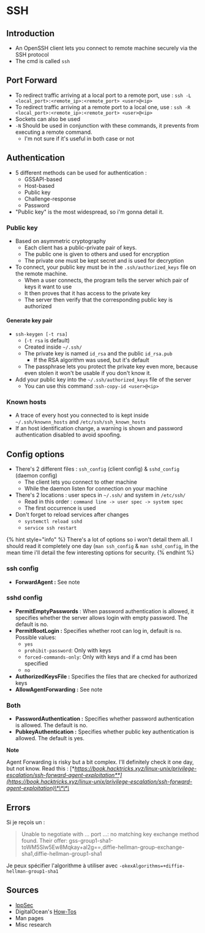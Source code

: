 # SSH

## Introduction

* An OpenSSH client lets you connect to remote machine securely via the SSH protocol
* The cmd is called `ssh`

## Port Forward

* To redirect traffic arriving at a local port to a remote port,  use :  `ssh -L <local_port>:<remote_ip>:<remote_port> <user>@<ip>`
* To redirect traffic arriving at a remote port to a local one, use : `ssh -R <local_port>:<remote_ip>:<remote_port> <user>@<ip>`
* Sockets can also be used
* `-N` Should be used in conjunction with these commands, it prevents from executing a remote command.
  * I'm not sure if it's useful in both case or not

## Authentication

* 5 different methods can be used for authentication :
  * GSSAPI-based
  * Host-based
  * Public key
  * Challenge-response
  * Password
* "Public key" is the most widespread, so i'm gonna detail it.

### Public key

* Based on asymmetric cryptography
  * Each client has a public-private pair of keys.
  * The public one is given to others and used for encryption
  * The private one must be kept secret and is used for decryption
* To connect, your public key must be in the `.ssh/authorized_keys` file on the remote machine.
  * When a user connects, the program tells the server which pair of keys it want to use
  * It then proves that it has access to the private key
  * The server then verify that the corresponding public key is authorized

#### Generate key pair

* `ssh-keygen [-t rsa]`
  * \(`-t rsa` is default\)
  * Created inside `~/.ssh/`
  * The private key is named `id_rsa` and the public `id_rsa.pub` 
    * If the RSA algorithm was used, but it's default
  * The passphrase lets you protect the private key even more, because even stolen it won't be usable if you don't know it.
* Add your public key into the `~/.ssh/authorized_keys` file of the server
  * You can use this command :`ssh-copy-id <user>@<ip>`

### Known hosts

* A trace of every host you connected to is kept inside `~/.ssh/knownn_hosts` and `/etc/ssh/ssh_known_hosts`
* If an host identification change, a warning is shown and password authentication disabled to avoid spoofing.

## Config options

* There's 2 different files : `ssh_config` \(client config\) & `sshd_config` \(daemon config\)
  * The client lets you connect to other machine
  * While the daemon listen for connection on your machine
* There's 2 locations :  user specs in `~/.ssh/` and system in `/etc/ssh/`
  * Read in this order : `command line -> user spec -> system spec`
  * The first occurrence is used
* Don't forget to reload services after changes
  * `systemctl reload sshd`
  * `service ssh restart`

{% hint style="info" %}
There's a lot of options so i won't detail them all. I should read it completely one day \(`man ssh_config` & `man sshd_config`,  in the mean time i'll detail the few interesting options for security.
{% endhint %}

### ssh config

* **ForwardAgent :** See note

### sshd config

* **PermitEmptyPasswords** : When password authentication is allowed, it specifies whether the server allows login with empty password. The default is no.
* **PermitRootLogin :** Specifies whether root can log in, default is `no`. Possible values:
  * `yes`
  * `prohibit-password`: Only with keys
  * `forced-commands-only`: Only with keys and if a cmd has been specified
  * `no`
* **AuthorizedKeysFile :** Specifies the files that are checked for authorized keys
* **AllowAgentForwarding :** See note

### Both

* **PasswordAuthentication :** Specifies whether password authentication is allowed. The default is no.
* **PubkeyAuthentication :** Specifies whether public key authentication is allowed. The default is yes.

**Note** 

Agent Forwarding is risky but a bit complex. I'll definitely check it one day, but not know. Read this : [**https://book.hacktricks.xyz/linux-unix/privilege-escalation/ssh-forward-agent-exploitation**](https://book.hacktricks.xyz/linux-unix/privilege-escalation/ssh-forward-agent-exploitation)\*\*\*\*

## Errors

Si je reçois un :

> Unable to negotiate with ... port ...: no matching key exchange method found. Their offer: gss-group1-sha1-toWM5Slw5Ew8Mqkay+al2g==,diffie-hellman-group-exchange-sha1,diffie-hellman-group1-sha1

Je peux spécifier l'algorithme à utiliser avec `-okexAlgorithms=+diffie-hellman-group1-sha1` 

## Sources

* [IppSec](https://www.youtube.com/channel/UCa6eh7gCkpPo5XXUDfygQQA)
* DigitalOcean's [How-Tos](https://www.digitalocean.com/docs/droplets/how-to/add-ssh-keys/)
* Man pages
* Misc research

